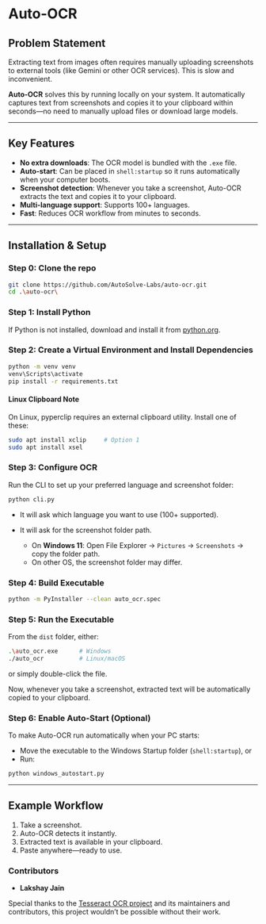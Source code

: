 # Auto-OCR

## Problem Statement

Extracting text from images often requires manually uploading screenshots to external tools (like Gemini or other OCR services). This is slow and inconvenient.

**Auto-OCR** solves this by running locally on your system. It automatically captures text from screenshots and copies it to your clipboard within seconds—no need to manually upload files or download large models.

---

## Key Features

* **No extra downloads**: The OCR model is bundled with the `.exe` file.
* **Auto-start**: Can be placed in `shell:startup` so it runs automatically when your computer boots.
* **Screenshot detection**: Whenever you take a screenshot, Auto-OCR extracts the text and copies it to your clipboard.
* **Multi-language support**: Supports 100+ languages.
* **Fast**: Reduces OCR workflow from minutes to seconds.

---

## Installation & Setup

### Step 0: Clone the repo
```bash
git clone https://github.com/AutoSolve-Labs/auto-ocr.git
cd .\auto-ocr\
```

### Step 1: Install Python

If Python is not installed, download and install it from [python.org](https://www.python.org/downloads/).

### Step 2: Create a Virtual Environment and Install Dependencies
```bash
python -m venv venv
venv\Scripts\activate
pip install -r requirements.txt
```
#### Linux Clipboard Note
On Linux, pyperclip requires an external clipboard utility. Install one of these:

```bash
sudo apt install xclip     # Option 1
sudo apt install xsel 
```


### Step 3: Configure OCR

Run the CLI to set up your preferred language and screenshot folder:

```bash
python cli.py
```

* It will ask which language you want to use (100+ supported).
* It will ask for the screenshot folder path.

  * On **Windows 11**: Open File Explorer → `Pictures` → `Screenshots` → copy the folder path.
  * On other OS, the screenshot folder may differ.

### Step 4: Build Executable

```bash
python -m PyInstaller --clean auto_ocr.spec
```

### Step 5: Run the Executable

From the `dist` folder, either:

```bash
.\auto_ocr.exe      # Windows
./auto_ocr          # Linux/macOS
```

or simply double-click the file.

Now, whenever you take a screenshot, extracted text will be automatically copied to your clipboard.

### Step 6: Enable Auto-Start (Optional)

To make Auto-OCR run automatically when your PC starts:

* Move the executable to the Windows Startup folder (`shell:startup`), or
* Run:

```bash
python windows_autostart.py
```

---

## Example Workflow

1. Take a screenshot.
2. Auto-OCR detects it instantly.
3. Extracted text is available in your clipboard.
4. Paste anywhere—ready to use.

### Contributors

* **Lakshay Jain**

Special thanks to the [Tesseract OCR project](https://github.com/tesseract-ocr/tesseract) and its maintainers and contributors, this project wouldn’t be possible without their work.



